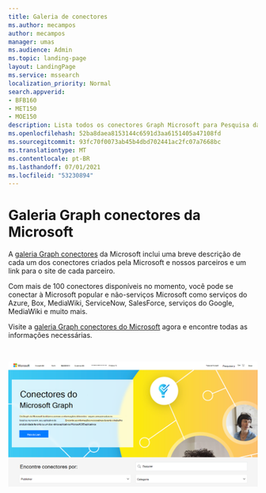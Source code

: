 ```yaml
---
title: Galeria de conectores
ms.author: mecampos
author: mecampos
manager: umas
ms.audience: Admin
ms.topic: landing-page
layout: LandingPage
ms.service: mssearch
localization_priority: Normal
search.appverid:
- BFB160
- MET150
- MOE150
description: Lista todos os conectores Graph Microsoft para Pesquisa da Microsoft
ms.openlocfilehash: 52ba8daea8153144c6591d3aa6151405a47108fd
ms.sourcegitcommit: 93fc70f0073ab45b4dbd702441ac2fc07a7668bc
ms.translationtype: MT
ms.contentlocale: pt-BR
ms.lasthandoff: 07/01/2021
ms.locfileid: "53230894"
---
```

# <a name="microsoft-graph-connectors-gallery"></a>Galeria Graph conectores da Microsoft

A [galeria Graph conectores](http://www.microsoft.com/microsoft-search/connectors) da Microsoft inclui uma breve descrição de cada um dos conectores criados pela Microsoft e nossos parceiros e um link para o site de cada parceiro.

Com mais de 100 conectores disponíveis no momento, você pode se conectar à Microsoft popular e não-serviços Microsoft como serviços do Azure, Box, MediaWiki, ServiceNow, SalesForce, serviços do Google, MediaWiki e muito mais.

Visite a [galeria Graph conectores do Microsoft](http://www.microsoft.com/microsoft-search/connectors) agora e encontre todas as informações necessárias.

<br>

![Imagem mostrando a galeria de novos conectores](media/connectors-gallery.png)
